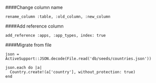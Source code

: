 ####Change column name

```
rename_column :table, :old_column, :new_column
```

####Add reference column

```
add_reference :apps, :app_types, index: true
```

####Migrate from file

```
json = ActiveSupport::JSON.decode(File.read('db/seeds/countries.json'))

json.each do |a|
  Country.create!(a['country'], without_protection: true)
end
```
